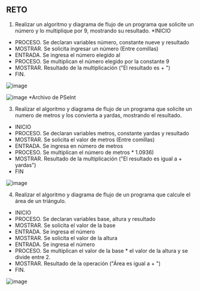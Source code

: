 ## RETO
1. Realizar un algoritmo y diagrama de flujo de un programa que solicite un número y lo multiplique por 9, mostrando su resultado.
*INICIO
* PROCESO. Se declaran variables número, constante nueve y resultado
* MOSTRAR. Se solicita ingresar un número (Entre comillas)
* ENTRADA. Se ingresa el número elegido al 
* PROCESO. Se multiplican el número elegido por la constante 9
* MOSTRAR. Resultado de la multiplicación ("El resultado es + ")
* FIN.
 
![image](https://user-images.githubusercontent.com/99224635/163085705-11cecf90-5176-4a5d-b5fe-b705fa87f975.png)

![image](https://user-images.githubusercontent.com/99224635/163251288-729403ac-286f-40ac-b920-74e4c3796f8b.png)
*Archivo de PSeInt



3. Realizar el algoritmo y diagrama de flujo de un programa que solicite un numero de metros y los convierta a yardas, mostrando el resultado.
* INICIO
* PROCESO. Se declaran variables metros, constante yardas y resultado 
* MOSTRAR. Se solicita el valor de metros (Entre comillas)
* ENTRADA. Se ingresa en número de metros
* PROCESO. Se multiplican el número de metros * 1.0936)
* MOSTRAR. Resultado de la multiplicación ("El resultado es igual a + yardas")
* FIN

![image](https://user-images.githubusercontent.com/99224635/163086775-467f76d1-5dd8-4ad0-82f1-730751f245f9.png)



4. Realizar el algoritmo y diagrama de flujo de un programa que calcule el área de un triángulo.
* INICIO
* PROCESO. Se declaran variables base, altura y resultado
* MOSTRAR. Se solicita el valor de la base 
* ENTRADA. Se ingresa el número
* MOSTRAR. Se solicita el valor de la altura 
* ENTRADA. Se ingresa el número
* PROCESO. Se multiplican el valor de la base * el valor de la altura y se divide entre 2.
* MOSTRAR. Resultado de la operación ("Área es igual a + ") 
* FIN.

![image](https://user-images.githubusercontent.com/99224635/163088319-5d175737-7fd5-4bbd-a123-e6dde33df6dc.png)

